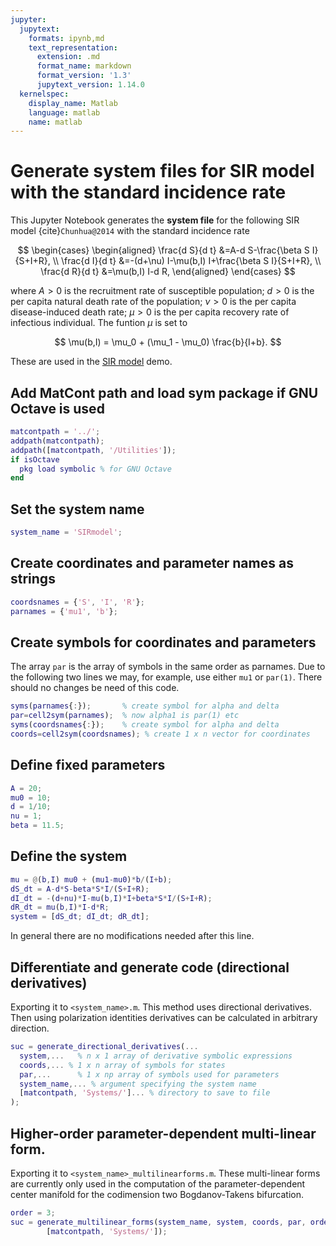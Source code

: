 ```yaml
---
jupyter:
  jupytext:
    formats: ipynb,md
    text_representation:
      extension: .md
      format_name: markdown
      format_version: '1.3'
      jupytext_version: 1.14.0
  kernelspec:
    display_name: Matlab
    language: matlab
    name: matlab
---
```


# Generate system files for SIR model with the standard incidence rate

This Jupyter Notebook generates the __system file__ for the following SIR model
{cite}`Chunhua@2014` with the standard incidence rate

$$
\begin{cases}
\begin{aligned}
    \frac{d S}{d t} &=A-d S-\frac{\beta S I}{S+I+R}, \\ 
    \frac{d I}{d t} &=-(d+\nu) I-\mu(b,I) I+\frac{\beta S I}{S+I+R}, \\ 
    \frac{d R}{d t} &=\mu(b,I) I-d R,
\end{aligned}
\end{cases}
$$

where $A>0$ is the recruitment rate of susceptible population;
$d>0$ is the per capita natural death rate of the population; $\nu>0$ is
the per capita disease-induced death rate; $\mu>0$ is the per capita
recovery rate of infectious individual. The funtion $\mu$ is set to

$$
\mu(b,I) = \mu_0 + (\mu_1 - \mu_0) \frac{b}{I+b}.
$$

These are used in the [SIR model](SIRmodel.ipynb) demo.

## Add MatCont path and load sym package if GNU Octave is used


```matlab
matcontpath = '../';
addpath(matcontpath);
addpath([matcontpath, '/Utilities']);
if isOctave
  pkg load symbolic % for GNU Octave
end
```

## Set the system name

```matlab
system_name = 'SIRmodel';
```

## Create coordinates and parameter names as strings 

```matlab
coordsnames = {'S', 'I', 'R'};
parnames = {'mu1', 'b'};
```

## Create symbols for coordinates and parameters
The array `par` is the array of symbols in the same order as parnames.
Due to the following two lines we may, for example, use either `mu1` or
`par(1)`. There should no changes be need of this code.

```matlab
syms(parnames{:});       % create symbol for alpha and delta
par=cell2sym(parnames);  % now alpha1 is par(1) etc
syms(coordsnames{:});    % create symbol for alpha and delta
coords=cell2sym(coordsnames); % create 1 x n vector for coordinates
```

## Define fixed parameters

```matlab
A = 20;
mu0 = 10;
d = 1/10;
nu = 1;
beta = 11.5;
```

## Define the system

```matlab
mu = @(b,I) mu0 + (mu1-mu0)*b/(I+b);
dS_dt = A-d*S-beta*S*I/(S+I+R);
dI_dt = -(d+nu)*I-mu(b,I)*I+beta*S*I/(S+I+R);
dR_dt = mu(b,I)*I-d*R;
system = [dS_dt; dI_dt; dR_dt];
```

In general there are no modifications needed after this line.

## Differentiate and generate code (directional derivatives)

Exporting it to `<system_name>.m`. This method uses directional derivatives.
Then using polarization identities derivatives can be calculated in arbitrary
direction.

```matlab
suc = generate_directional_derivatives(...
  system,...   % n x 1 array of derivative symbolic expressions
  coords,... % 1 x n array of symbols for states
  par,...      % 1 x np array of symbols used for parameters
  system_name,... % argument specifying the system name
  [matcontpath, 'Systems/']... % directory to save to file
);
```

## Higher-order parameter-dependent multi-linear form.

Exporting it to `<system_name>_multilinearforms.m`. These multi-linear forms are
currently only used in the computation of the parameter-dependent center
manifold for the codimension two Bogdanov-Takens bifurcation.

```matlab
order = 3;
suc = generate_multilinear_forms(system_name, system, coords, par, order, ...
        [matcontpath, 'Systems/']);
```
